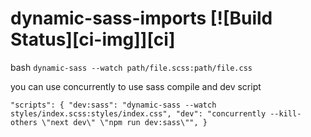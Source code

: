 # dynamic-sass-imports [![Build Status][ci-img]][ci]

bash `
  dynamic-sass --watch path/file.scss:path/file.css
`

you can use concurrently to use sass compile and dev script

`
  "scripts": {
    "dev:sass": "dynamic-sass --watch styles/index.scss:styles/index.css",
    "dev": "concurrently --kill-others \"next dev\" \"npm run dev:sass\"",
    }
`